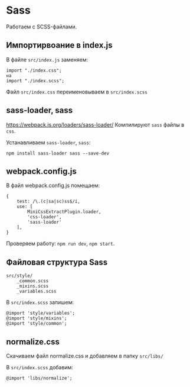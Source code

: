 # Sass
Работаем с SCSS-файлами.

## Импортирвоание в index.js
В файле `src/index.js` заменяем:

    import "./index.css";
    на
    import "./index.scss";

Файл `src/index.css` переименовываем в `src/index.scss`

## sass-loader, sass
https://webpack.js.org/loaders/sass-loader/
Компилируют `sass` файлы в `css`.

Устанавливаем `sass-loader`, `sass`:

    npm install sass-loader sass --save-dev

## webpack.config.js
В файл webpack.config.js помещаем:

    {
        test: /\.(c|sa|sc)ss$/i,
        use: [
            MiniCssExtractPlugin.loader,
            'css-loader',
            'sass-loader'
        ],
    }

Проверяем работу: `npm run dev`, `npm start`.

## Файловая структура Sass

    src/style/
        _common.scss
        _mixins.scss
        _variables.scss

В `src/index.scss` запишем:

    @import 'style/variables';
    @import 'style/mixins';
    @import 'style/common';

## normalize.css
Скачиваем файл normalize.css и добавляем в папку `src/libs/`

В `src/index.scss` добавим:

    @import 'libs/normalize';
